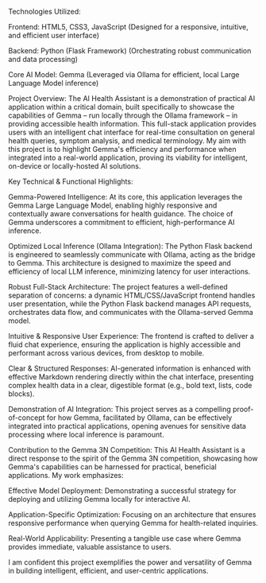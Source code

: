Technologies Utilized:

Frontend: HTML5, CSS3, JavaScript (Designed for a responsive, intuitive, and efficient user interface)

Backend: Python (Flask Framework) (Orchestrating robust communication and data processing)

Core AI Model: Gemma (Leveraged via Ollama for efficient, local Large Language Model inference)

Project Overview:
The AI Health Assistant is a demonstration of practical AI application within a critical domain, built specifically to showcase the capabilities of Gemma – run locally through the Ollama framework – in providing accessible health information. This full-stack application provides users with an intelligent chat interface for real-time consultation on general health queries, symptom analysis, and medical terminology. My aim with this project is to highlight Gemma's efficiency and performance when integrated into a real-world application, proving its viability for intelligent, on-device or locally-hosted AI solutions.

Key Technical & Functional Highlights:

Gemma-Powered Intelligence: At its core, this application leverages the Gemma Large Language Model, enabling highly responsive and contextually aware conversations for health guidance. The choice of Gemma underscores a commitment to efficient, high-performance AI inference.

Optimized Local Inference (Ollama Integration): The Python Flask backend is engineered to seamlessly communicate with Ollama, acting as the bridge to Gemma. This architecture is designed to maximize the speed and efficiency of local LLM inference, minimizing latency for user interactions.

Robust Full-Stack Architecture: The project features a well-defined separation of concerns: a dynamic HTML/CSS/JavaScript frontend handles user presentation, while the Python Flask backend manages API requests, orchestrates data flow, and communicates with the Ollama-served Gemma model.

Intuitive & Responsive User Experience: The frontend is crafted to deliver a fluid chat experience, ensuring the application is highly accessible and performant across various devices, from desktop to mobile.

Clear & Structured Responses: AI-generated information is enhanced with effective Markdown rendering directly within the chat interface, presenting complex health data in a clear, digestible format (e.g., bold text, lists, code blocks).

Demonstration of AI Integration: This project serves as a compelling proof-of-concept for how Gemma, facilitated by Ollama, can be effectively integrated into practical applications, opening avenues for sensitive data processing where local inference is paramount.

Contribution to the Gemma 3N Competition:
This AI Health Assistant is a direct response to the spirit of the Gemma 3N competition, showcasing how Gemma's capabilities can be harnessed for practical, beneficial applications. My work emphasizes:

Effective Model Deployment: Demonstrating a successful strategy for deploying and utilizing Gemma locally for interactive AI.

Application-Specific Optimization: Focusing on an architecture that ensures responsive performance when querying Gemma for health-related inquiries.

Real-World Applicability: Presenting a tangible use case where Gemma provides immediate, valuable assistance to users.

I am confident this project exemplifies the power and versatility of Gemma in building intelligent, efficient, and user-centric applications.
